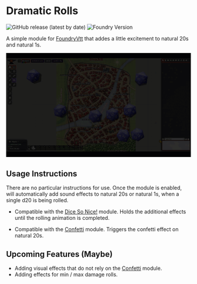 # Dramatic Rolls
![GitHub release (latest by date)](https://img.shields.io/github/downloads/gsimon2/dramatic-rolls/latest/total?color=g)
![Foundry Version](https://img.shields.io/badge/dynamic/json?color=orange&label=Foundry%20Version&query=compatibleCoreVersion&url=https%3A%2F%2Fraw.githubusercontent.com%2Fgsimon2%2Fdramatic-rolls%2Fmain%2Fmodule.json)

A simple module for [FoundryVtt](https://foundryvtt.com/) that addes a little excitement to natural 20s and natural 1s.

![](natty20.gif)

## Usage Instructions
There are no particular instructions for use. Once the module is enabled, will automatically add sound effects to natural 20s or natural 1s, when a single d20 is being rolled. 

- Compatible with the [Dice So Nice!](https://foundryvtt.com/packages/dice-so-nice/) module. Holds the additional effects until the rolling animation is completed.

- Compatible with the [Confetti](https://foundryvtt.com/packages/confetti/) module. Triggers the confetti effect on natural 20s.


## Upcoming Features (Maybe)
- Adding visual effects that do not rely on the [Confetti](https://foundryvtt.com/packages/confetti/) module.
- Adding effects for min / max damage rolls.
